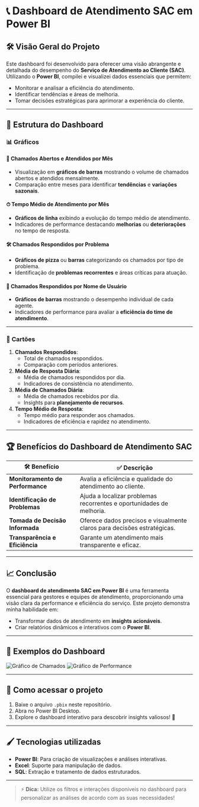 # 📞 Dashboard de Atendimento SAC em Power BI

## 🛠 **Visão Geral do Projeto**
Este dashboard foi desenvolvido para oferecer uma visão abrangente e detalhada do desempenho do **Serviço de Atendimento ao Cliente (SAC)**. Utilizando o **Power BI**, compilei e visualizei dados essenciais que permitem:
- Monitorar e analisar a eficiência do atendimento.
- Identificar tendências e áreas de melhoria.
- Tomar decisões estratégicas para aprimorar a experiência do cliente.

---

## 🧩 **Estrutura do Dashboard**

### 📊 **Gráficos**

#### 📅 **Chamados Abertos e Atendidos por Mês**
- Visualização em **gráficos de barras** mostrando o volume de chamados abertos e atendidos mensalmente.
- Comparação entre meses para identificar **tendências** e **variações sazonais**.

#### ⏱ **Tempo Médio de Atendimento por Mês**
- **Gráficos de linha** exibindo a evolução do tempo médio de atendimento.
- Indicadores de performance destacando **melhorias** ou **deteriorações** no tempo de resposta.

#### 🛠 **Chamados Respondidos por Problema**
- **Gráficos de pizza** ou **barras** categorizando os chamados por tipo de problema.
- Identificação de **problemas recorrentes** e áreas críticas para atuação.

#### 👤 **Chamados Respondidos por Nome de Usuário**
- **Gráficos de barras** mostrando o desempenho individual de cada agente.
- Indicadores de performance para avaliar a **eficiência do time de atendimento**.

---

### 🎯 **Cartões**
1. **Chamados Respondidos**: 
   - Total de chamados respondidos.
   - Comparação com períodos anteriores.
2. **Média de Resposta Diária**: 
   - Média de chamados respondidos por dia.
   - Indicadores de consistência no atendimento.
3. **Média de Chamados Diária**: 
   - Média de chamados recebidos por dia.
   - Insights para **planejamento de recursos**.
4. **Tempo Médio de Resposta**: 
   - Tempo médio para responder aos chamados.
   - Indicadores de eficiência e rapidez no atendimento.

---

## 🏆 **Benefícios do Dashboard de Atendimento SAC**

| 🛠 Benefício                 | ✅ Descrição                                                                 |
|------------------------------|-----------------------------------------------------------------------------|
| **Monitoramento de Performance** | Avalia a eficiência e qualidade do atendimento ao cliente.                 |
| **Identificação de Problemas**   | Ajuda a localizar problemas recorrentes e oportunidades de melhoria.       |
| **Tomada de Decisão Informada**  | Oferece dados precisos e visualmente claros para decisões estratégicas.     |
| **Transparência e Eficiência**   | Garante um atendimento mais transparente e eficaz.                         |

---

## 📈 **Conclusão**
O **dashboard de atendimento SAC em Power BI** é uma ferramenta essencial para gestores e equipes de atendimento, proporcionando uma visão clara da performance e eficiência do serviço. Este projeto demonstra minha habilidade em:
- Transformar dados de atendimento em **insights acionáveis**.
- Criar relatórios dinâmicos e interativos com o **Power BI**.

---

## 📸 **Exemplos do Dashboard**
![Gráfico de Chamados](https://github.com/user-attachments/assets/9939e871-f216-4b2d-894b-e5b817ae9d49)
![Gráfico de Performance](https://github.com/user-attachments/assets/bfcb700b-f1eb-42e1-a195-cf611197cb87)

---

## 🔗 **Como acessar o projeto**
1. Baixe o arquivo `.pbix` neste repositório.
2. Abra no Power BI Desktop.
3. Explore o dashboard interativo para descobrir insights valiosos! 🚀

---

## 🖌️ **Tecnologias utilizadas**
- **Power BI**: Para criação de visualizações e análises interativas.
- **Excel**: Suporte para manipulação de dados.
- **SQL**: Extração e tratamento de dados estruturados.

---

> ⚡ **Dica:** Utilize os filtros e interações disponíveis no dashboard para personalizar as análises de acordo com as suas necessidades!
